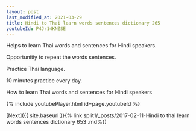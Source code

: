 ```yaml
---
layout: post
last_modified_at: 2021-03-29
title: Hindi to Thai learn words sentences dictionary 265 
youtubeId: P4Jr14KNZSE
---
```

 
 
Helps to learn Thai words and sentences for Hindi speakers.

Opportunitiy to repeat the words sentences. 

Practice Thai language. 
 
10 minutes practice every day. 
 
How to learn Thai words and sentences for Hindi speakers 
 
{% include youtubePlayer.html id=page.youtubeId %}
 
 
[Next]({{ site.baseurl }}{% link  split1/_posts/2017-02-11-Hindi to thai learn words sentences dictionary 653 .md%})
 
